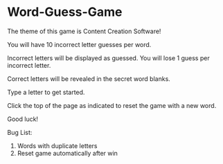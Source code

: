 # Word-Guess-Game



The theme of this game is Content Creation Software!

You will have 10 incorrect letter guesses per word.

Incorrect letters will be displayed as guessed.  You will lose 1 guess per incorrect letter.

Correct letters will be revealed in the secret word blanks. 

Type a letter to get started.

Click the top of the page as indicated to reset the game with a new word.

Good luck!


Bug List:
1. Words with duplicate letters
2. Reset game automatically after win